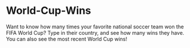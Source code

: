 # World-Cup-Wins
Want to know how many times your favorite national soccer team won the FIFA World Cup? Type in their country, and see how many wins they have. You can also see the most recent World Cup wins!
